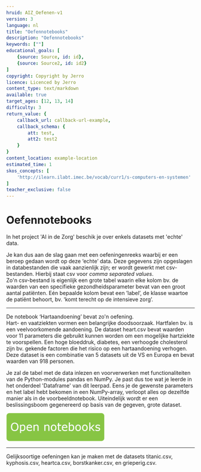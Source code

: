 ```yaml
---
hruid: AIZ_Oefenen-v1
version: 3
language: nl
title: "Oefennotebooks"
description: "Oefennotebooks"
keywords: [""]
educational_goals: [
    {source: Source, id: id}, 
    {source: Source2, id: id2}
]
copyright: Copyright by Jerro
licence: Licenced by Jerro
content_type: text/markdown
available: true
target_ages: [12, 13, 14]
difficulty: 3
return_value: {
    callback_url: callback-url-example,
    callback_schema: {
        att: test,
        att2: test2
    }
}
content_location: example-location
estimated_time: 1
skos_concepts: [
    'http://ilearn.ilabt.imec.be/vocab/curr1/s-computers-en-systemen'
]
teacher_exclusive: false
---
```


# Oefennotebooks
In het project 'AI in de Zorg' beschik je over enkels datasets met 'echte' data. 

Je kan dus aan de slag gaan met een oefeningenreeks waarbij er een beroep gedaan wordt op deze ‘echte’ data. Deze gegevens zijn opgeslagen in databestanden die vaak aanzienlijk zijn; er wordt gewerkt met csv-bestanden. Hierbij staat csv voor _comma separated values_.<br>
Zo'n csv-bestand is eigenlijk een grote tabel waarin elke kolom bv. de waarden van een specifieke gezondheidsparameter bevat van een groot aantal patiënten. Eén bepaalde kolom bevat een ’label’, de klasse waartoe de patiënt behoort, bv. ‘komt terecht op de intensieve zorg’.

-------

De notebook ‘Hartaandoening’ bevat zo'n oefening. <br>
Hart- en vaatziekten vormen een belangrijke doodsoorzaak. Hartfalen bv. is een veelvoorkomende aandoening. De dataset heart.csv bevat waarden voor 11 parameters die gebruikt kunnen worden om een mogelijke hartziekte te voorspellen. Een hoge bloeddruk, diabetes, een verhoogde cholesterol zijn bv. gekende factoren die
het risico op een hartaandoening verhogen. Deze dataset is een combinatie van 5 datasets uit de VS en Europa en bevat waarden van 918 personen.

Je zal de tabel met de data inlezen en voorverwerken met functionaliteiten van de Python-modules pandas en NumPy. Je past dus toe wat je leerde in het onderdeel 'Dataframe' van dit leerpad. Eens je de gewenste parameters en het label hebt bekomen in een NumPy-array, verloopt alles op dezelfde manier als in de voorbeeldnotebook. Uiteindelijk wordt er een beslissingsboom gegenereerd op basis van de gegeven, grote dataset.

[![](embed/Knop.png "Knop")](https://kiks.ilabt.imec.be/jupyterhub/?id=3020 "Notebooks Sentimentanalyse")

-----

Gelijksoortige oefeningen kan je maken met de datasets titanic.csv, kyphosis.csv, heartca.csv, borstkanker.csv, en grieperig.csv. 
